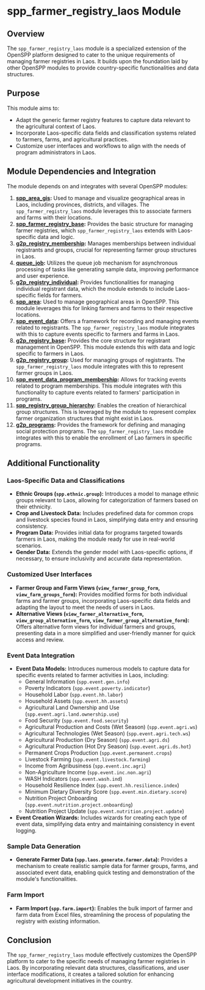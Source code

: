 # spp_farmer_registry_laos Module

## Overview

The `spp_farmer_registry_laos` module is a specialized extension of the OpenSPP platform designed to cater to the unique requirements of managing farmer registries in Laos. It builds upon the foundation laid by other OpenSPP modules to provide country-specific functionalities and data structures. 

## Purpose

This module aims to:

* Adapt the generic farmer registry features to capture data relevant to the agricultural context of Laos.
* Incorporate Laos-specific data fields and classification systems related to farmers, farms, and agricultural practices.
* Customize user interfaces and workflows to align with the needs of program administrators in Laos.

## Module Dependencies and Integration

The module depends on and integrates with several OpenSPP modules:

1. **[spp_area_gis](spp_area_gis):**  Used to manage and visualize geographical areas in Laos, including provinces, districts, and villages. The `spp_farmer_registry_laos` module leverages this to associate farmers and farms with their locations.
2. **[spp_farmer_registry_base](spp_farmer_registry_base):** Provides the basic structure for managing farmer registries, which `spp_farmer_registry_laos` extends with Laos-specific data and logic.
3. **[g2p_registry_membership](g2p_registry_membership):**  Manages memberships between individual registrants and groups, crucial for representing farmer group structures in Laos.
4. **[queue_job](queue_job):**  Utilizes the queue job mechanism for asynchronous processing of tasks like generating sample data, improving performance and user experience.
5. **[g2p_registry_individual](g2p_registry_individual):**  Provides functionalities for managing individual registrant data, which the module extends to include Laos-specific fields for farmers.
6. **[spp_area](spp_area):**  Used to manage geographical areas in OpenSPP. This module leverages this for linking farmers and farms to their respective locations.
7. **[spp_event_data](spp_event_data):**  Offers a framework for recording and managing events related to registrants.  The `spp_farmer_registry_laos` module integrates with this to capture events specific to farmers and farms in Laos.
8. **[g2p_registry_base](g2p_registry_base):**  Provides the core structure for registrant management in OpenSPP. This module extends this with data and logic specific to farmers in Laos.
9. **[g2p_registry_group](g2p_registry_group):**  Used for managing groups of registrants. The `spp_farmer_registry_laos` module integrates with this to represent farmer groups in Laos.
10. **[spp_event_data_program_membership](spp_event_data_program_membership):**  Allows for tracking events related to program memberships.  This module integrates with this functionality to capture events related to farmers' participation in programs.
11. **[spp_registry_group_hierarchy](spp_registry_group_hierarchy):**  Enables the creation of hierarchical group structures. This is leveraged by the module to represent complex farmer organization structures that might exist in Laos. 
12. **[g2p_programs](g2p_programs):**  Provides the framework for defining and managing social protection programs.  The `spp_farmer_registry_laos` module integrates with this to enable the enrollment of Lao farmers in specific programs.

## Additional Functionality

### Laos-Specific Data and Classifications

* **Ethnic Groups (`spp.ethnic.group`):** Introduces a model to manage ethnic groups relevant to Laos, allowing for categorization of farmers based on their ethnicity.
* **Crop and Livestock Data:** Includes predefined data for common crops and livestock species found in Laos, simplifying data entry and ensuring consistency.
* **Program Data:**  Provides initial data for programs targeted towards farmers in Laos, making the module ready for use in real-world scenarios. 
* **Gender Data:**  Extends the gender model with Laos-specific options, if necessary, to ensure inclusivity and accurate data representation. 

### Customized User Interfaces

* **Farmer Group and Farm Views (`view_farmer_group_form`, `view_farm_groups_form`):**  Provides modified forms for both individual farms and farmer groups, incorporating Laos-specific data fields and adapting the layout to meet the needs of users in Laos.
* **Alternative Views (`view_farmer_alternative_form`, `view_group_alternative_form`, `view_farmer_group_alternative_form`):** Offers alternative form views for individual farmers and groups, presenting data in a more simplified and user-friendly manner for quick access and review.

### Event Data Integration

* **Event Data Models:** Introduces numerous models to capture data for specific events related to farmer activities in Laos, including:
    * General Information (`spp.event.gen.info`)
    * Poverty Indicators (`spp.event.poverty.indicator`)
    * Household Labor (`spp.event.hh.labor`)
    * Household Assets (`spp.event.hh.assets`)
    * Agricultural Land Ownership and Use (`spp.event.agri.land.ownership.use`)
    * Food Security (`spp.event.food.security`)
    * Agricultural Production and Costs (Wet Season) (`spp.event.agri.ws`)
    * Agricultural Technologies (Wet Season) (`spp.event.agri.tech.ws`)
    * Agricultural Production (Dry Season) (`spp.event.agri.ds`)
    * Agricultural Production (Hot Dry Season) (`spp.event.agri.ds.hot`)
    * Permanent Crops Production (`spp.event.permanent.crops`)
    * Livestock Farming (`spp.event.livestock.farming`)
    * Income from Agribusiness (`spp.event.inc.agri`)
    * Non-Agriculture Income (`spp.event.inc.non.agri`)
    * WASH Indicators (`spp.event.wash.ind`)
    * Household Resilience Index (`spp.event.hh.resilience.index`)
    * Minimum Dietary Diversity Score (`spp.event.min.dietary.score`)
    * Nutrition Project Onboarding (`spp.event.nutrition.project.onboarding`)
    * Nutrition Project Update (`spp.event.nutrition.project.update`)
* **Event Creation Wizards:** Includes wizards for creating each type of event data, simplifying data entry and maintaining consistency in event logging.

### Sample Data Generation

* **Generate Farmer Data (`spp.laos.generate.farmer.data`):** Provides a mechanism to create realistic sample data for farmer groups, farms, and associated event data, enabling quick testing and demonstration of the module's functionalities. 

### Farm Import

* **Farm Import (`spp.farm.import`):** Enables the bulk import of farmer and farm data from Excel files, streamlining the process of populating the registry with existing information.

## Conclusion

The `spp_farmer_registry_laos` module effectively customizes the OpenSPP platform to cater to the specific needs of managing farmer registries in Laos. By incorporating relevant data structures, classifications, and user interface modifications, it creates a tailored solution for enhancing agricultural development initiatives in the country. 

